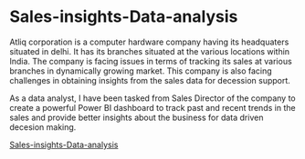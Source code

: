 # Sales-insights-Data-analysis

Atliq corporation is a computer hardware company having its headquaters situated in delhi. It has its branches situated at the various locations within India. The company is facing issues in terms of tracking its sales at various branches in dynamically growing market. This company is also facing challenges in obtaining insights from the sales data for decession support.

As a data analyst, I have been tasked from Sales Director of the company to create a powerful Power BI dashboard to track past and recent trends in the sales and provide better insights about the business for data driven decesion making.


[Sales-insights-Data-analysis](https://nbviewer.jupyter.org/github/Shreyas285/Sales-insights-Data-analysis/blob/main/sales_insights.ipynb)
